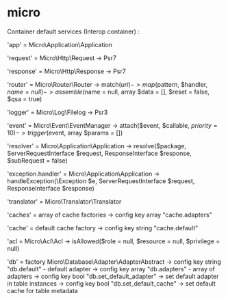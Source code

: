 # micro

Container default services (Interop container) :

'app' = Micro\Application\Application

'request' = Micro\Http\Request
    -> Psr7
    
'response' = Micro\Http\Response
    -> Psr7
    
'router' = Micro\Router\Router
    -> match($uri)
    -> map($pattern, $handler, $name = null)
    -> assemble($name = null, array $data = [], $reset = false, $qsa = true)
    
'logger' = Micro\Log\Filelog
    -> Psr3

'event' = Micro\Event\EventManager 
    -> attach($event, $callable, $priority = 10) 
    -> trigger($event, array $params = [])
    
'resolver' = Micro\Application\Application 
    -> resolve($package, ServerRequestInterface $request, ResponseInterface $response, $subRequest = false)
    
'exception.handler' = Micro\Application\Application 
    -> handleException(\Exception $e, ServerRequestInterface $request, ResponseInterface $response)
    
'translator' = Micro\Translator\Translator

'caches' = array of cache factories 
    -> config key array "cache.adapters"

'cache' = default cache factory 
    -> config key string "cache.default"

'acl = Micro\Acl\Acl
    -> isAllowed($role = null, $resource = null, $privilege = null)

'db' = factory Micro\Database\Adapter\AdapterAbstract
    -> config key string "db.default" - default adapter
    -> config key array "db.adapters" - array of adapters
    -> config key bool "db.set_default_adapter" -> set default adapter in table instances
    -> config key bool "db.set_default_cache" -> set default cache for table metadata